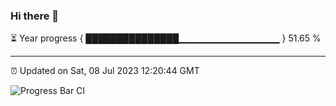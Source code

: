 ### Hi there 👋

⏳ Year progress { ███████████████▁▁▁▁▁▁▁▁▁▁▁▁▁▁▁ } 51.65 %

---

⏰ Updated on Sat, 08 Jul 2023 12:20:44 GMT

![Progress Bar CI](https://github.com/liununu/liununu/workflows/Progress%20Bar%20CI/badge.svg)
